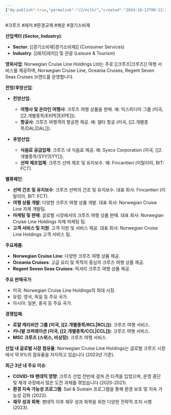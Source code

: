 ```yaml
---
{"dg-publish":true,"permalink":"/2/nclh/","created":"2024-10-12T00:12:35.844+09:00","updated":"2025-07-29T21:37:04.961+09:00"}
---
```


#크루즈 #레저 #환경규제 #해운 #경기소비재 

**산업섹터 (Sector, Industry)**:

- **Sector**: [[경기소비재\|경기소비재]] (Consumer Services)
- **Industry**: [[레저\|레저]] 및 관광 (Leisure & Tourism)

**영위사업**: Norwegian Cruise Line Holdings Ltd는 주로 [[크루즈\|크루즈]] 여행 서비스를 제공하며, Norwegian Cruise Line, Oceania Cruises, Regent Seven Seas Cruises 브랜드를 운영합니다.

**전방/후방산업**:

- **전방산업**:
    - **여행사 및 온라인 여행사**: 크루즈 여행 상품을 판매. 예: 익스피디아 그룹 (미국, [[2.개별종목/EXPE\|EXPE]]).
    - **항공사**: 크루즈 여행객의 항공편 제공. 예: 델타 항공 (미국, [[2.개별종목/DAL\|DAL]]).
      
- **후방산업**:
    - **식음료 공급업체**: 크루즈 내 식음료 제공. 예: Sysco Corporation (미국, [[2.개별종목/SYY\|SYY]]).
    - **선박 제조업체**: 크루즈 선박 제조 및 유지보수. 예: Fincantieri (이탈리아, BIT: FCT).

**밸류체인**:

- **선박 건조 및 유지보수**: 크루즈 선박의 건조 및 유지보수. 대표 회사: Fincantieri (이탈리아, BIT: FCT).
- **여행 상품 개발**: 다양한 크루즈 여행 상품 개발. 대표 회사: Norwegian Cruise Line 자체 개발팀.
- **마케팅 및 판매**: 글로벌 시장에서의 크루즈 여행 상품 판매. 대표 회사: Norwegian Cruise Line Holdings 자체 마케팅 팀.
- **고객 서비스 및 지원**: 고객 지원 및 서비스 제공. 대표 회사: Norwegian Cruise Line Holdings 고객 서비스 팀.

**주요제품**:

- **Norwegian Cruise Line**: 다양한 크루즈 여행 상품 제공.
- **Oceania Cruises**: 고급 요리 및 목적지 중심의 크루즈 여행 상품 제공.
- **Regent Seven Seas Cruises**: 럭셔리 크루즈 여행 상품 제공.

**주요 판매국가**:

- 미국: Norwegian Cruise Line Holdings의 최대 시장.
- 유럽: 영국, 독일 등 주요 국가.
- 아시아: 일본, 중국 등 주요 국가.

**경쟁업체**:

- **로얄 캐리비안 그룹 (미국, [[2.개별종목/RCL\|RCL]])**: 크루즈 여행 서비스.
- **카니발 코퍼레이션 (미국, [[2.개별종목/CCL\|CCL]])**: 크루즈 여행 서비스.
- **MSC 크루즈 (스위스, 비상장)**: 크루즈 여행 서비스.

**산업 내 글로벌 시장 점유율**: Norwegian Cruise Line Holdings는 글로벌 크루즈 시장에서 약 9%의 점유율을 차지하고 있습니다 (2023년 기준).

**최근 3년 내 주요 이슈**:

- **COVID-19 팬데믹 영향**: 크루즈 산업 전반에 걸쳐 큰 타격을 입었으며, 운영 중단 및 재개 과정에서 많은 도전 과제를 겪었습니다 (2020-2021).
- **환경 지속 가능성 프로그램**: Sail & Sustain 프로그램을 통해 환경 보호 및 지속 가능성 강화 (2022).
- **재무 성과 회복**: 팬데믹 이후 재무 성과 회복을 위한 다양한 전략적 조치 시행 (2023).